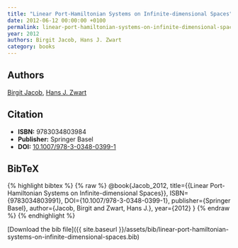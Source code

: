 ```yaml
---
title: "Linear Port-Hamiltonian Systems on Infinite-dimensional Spaces"
date: 2012-06-12 00:00:00 +0100
permalink: linear-port-hamiltonian-systems-on-infinite-dimensional-spaces
year: 2012
authors: Birgit Jacob, Hans J. Zwart
category: books
---
```

 
## Authors
[Birgit Jacob](authors/birgit-jacob), [Hans J. Zwart](authors/hans-zwart)
 
## Citation
- **ISBN:** 9783034803984
- **Publisher:** Springer Basel
- **DOI:** [10.1007/978-3-0348-0399-1](https://doi.org/10.1007/978-3-0348-0399-1)
 
## BibTeX
{% highlight bibtex %}
{% raw %}
@book{Jacob_2012,
  title={{Linear Port-Hamiltonian Systems on Infinite-dimensional Spaces}},
  ISBN={9783034803991},
  DOI={10.1007/978-3-0348-0399-1},
  publisher={Springer Basel},
  author={Jacob, Birgit and Zwart, Hans J.},
  year={2012}
}
{% endraw %}
{% endhighlight %}
 
[Download the bib file]({{ site.baseurl }}/assets/bib/linear-port-hamiltonian-systems-on-infinite-dimensional-spaces.bib)
 

